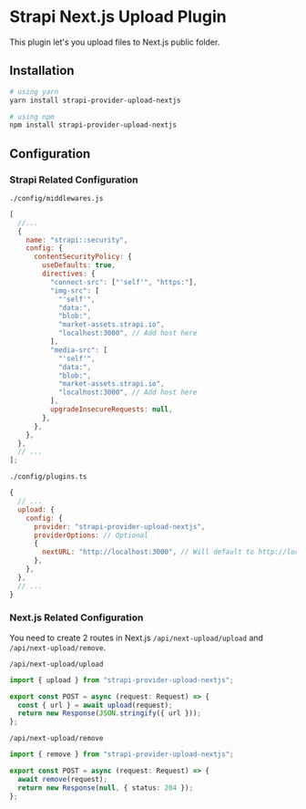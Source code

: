 # Strapi Next.js Upload Plugin

This plugin let's you upload files to Next.js public folder.

## Installation

```bash
# using yarn
yarn install strapi-provider-upload-nextjs

# using npm
npm install strapi-provider-upload-nextjs
```

## Configuration

### Strapi Related Configuration

`./config/middlewares.js`

```js
[
  //...
  {
    name: "strapi::security",
    config: {
      contentSecurityPolicy: {
        useDefaults: true,
        directives: {
          "connect-src": ["'self'", "https:"],
          "img-src": [
            "'self'",
            "data:",
            "blob:",
            "market-assets.strapi.io",
            "localhost:3000", // Add host here
          ],
          "media-src": [
            "'self'",
            "data:",
            "blob:",
            "market-assets.strapi.io",
            "localhost:3000", // Add host here
          ],
          upgradeInsecureRequests: null,
        },
      },
    },
  },
  // ...
];
```

`./config/plugins.ts`

```js
{
  // ...
  upload: {
    config: {
      provider: "strapi-provider-upload-nextjs",
      providerOptions: // Optional
      {
        nextURL: "http://localhost:3000", // Will default to http://localhost:3000
      },
    },
  },
  // ...
}
```

### Next.js Related Configuration

You need to create 2 routes in Next.js
`/api/next-upload/upload` and `/api/next-upload/remove`.

`/api/next-upload/upload`

```ts
import { upload } from "strapi-provider-upload-nextjs";

export const POST = async (request: Request) => {
  const { url } = await upload(request);
  return new Response(JSON.stringify({ url }));
};
```

`/api/next-upload/remove`

```ts
import { remove } from "strapi-provider-upload-nextjs";

export const POST = async (request: Request) => {
  await remove(request);
  return new Response(null, { status: 204 });
};
```
